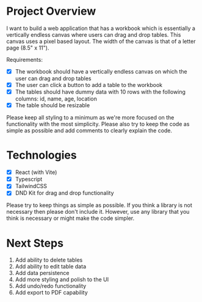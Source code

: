 # Project Overview

I want to build a web application that has a workbook which is essentially a vertically endless canvas where users can drag and drop tables. This canvas uses a pixel based layout.
The width of the canvas is that of a letter page (8.5" x 11").

Requirements:

- [x] The workbook should have a vertically endless canvas on which the user can drag and drop tables
- [x] The user can click a button to add a table to the workbook
- [x] The tables should have dummy data with 10 rows with the following columns: id, name, age, location
- [x] The table should be resizable

Please keep all styling to a minimum as we're more focused on the functionality with the most simplicity.
Please also try to keep the code as simple as possible and add comments to clearly explain the code.

# Technologies

- [x] React (with Vite)
- [x] Typescript
- [x] TailwindCSS
- [x] DND Kit for drag and drop functionality

Please try to keep things as simple as possible. If you think a library is not necessary then please don't include it.
However, use any library that you think is necessary or might make the code simpler.

# Next Steps

1. Add ability to delete tables
2. Add ability to edit table data
3. Add data persistence
4. Add more styling and polish to the UI
5. Add undo/redo functionality
6. Add export to PDF capability
